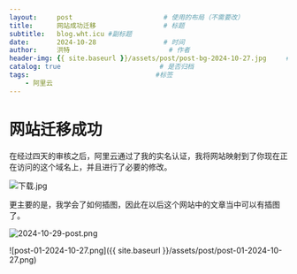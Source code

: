```yaml
---
layout:     post                       # 使用的布局（不需要改）
title:      网站成功迁移                 # 标题 
subtitle:   blog.wht.icu #副标题
date:       2024-10-28                 # 时间
author:     洪特                         # 作者
header-img: {{ site.baseurl }}/assets/post/post-bg-2024-10-27.jpg     #这篇文章标题背景图片
catalog: true                         # 是否归档
tags:                                #标签
    - 阿里云
---
```


# 网站迁移成功

在经过四天的审核之后，阿里云通过了我的实名认证，我将网站映射到了你现在正在访问的这个域名上，并且进行了必要的修改。

![下载.jpg]({{%20site.baseurl%20}}assets\post\下载.jpg)



更主要的是，我学会了如何插图，因此在以后这个网站中的文章当中可以有插图了。



![2024-10-29-post.png]({{%20site.baseurl%20}}assets\post\2024-10-29-post.png)

![post-01-2024-10-27.png]({{ site.baseurl }}/assets/post/post-01-2024-10-27.png)
